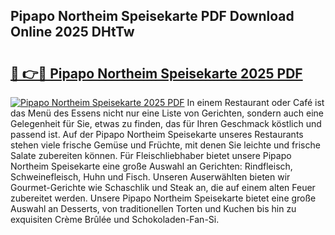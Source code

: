 ## Pipapo Northeim Speisekarte PDF Download Online 2025 DHtTw

# <h2><a href="http://gc8etnj.nevu.top/?p=Pipapo+Northeim+Speisekarte">🔗 👉🔴 Pipapo Northeim Speisekarte 2025 PDF</a></h2>

[![Pipapo Northeim Speisekarte 2025 PDF](https://i.imgur.com/dBaPXMq.png)](http://gc8etnj.nevu.top/?p=Pipapo+Northeim+Speisekarte)
In einem Restaurant oder Café ist das Menü des Essens nicht nur eine Liste von Gerichten, sondern auch eine Gelegenheit für Sie, etwas zu finden, das für Ihren Geschmack köstlich und passend ist. Auf der Pipapo Northeim Speisekarte unseres Restaurants stehen viele frische Gemüse und Früchte, mit denen Sie leichte und frische Salate zubereiten können. Für Fleischliebhaber bietet unsere Pipapo Northeim Speisekarte eine große Auswahl an Gerichten: Rindfleisch, Schweinefleisch, Huhn und Fisch. Unseren Auserwählten bieten wir Gourmet-Gerichte wie Schaschlik und Steak an, die auf einem alten Feuer zubereitet werden. Unsere Pipapo Northeim Speisekarte bietet eine große Auswahl an Desserts, von traditionellen Torten und Kuchen bis hin zu exquisiten Crème Brûlée und Schokoladen-Fan-Si.
